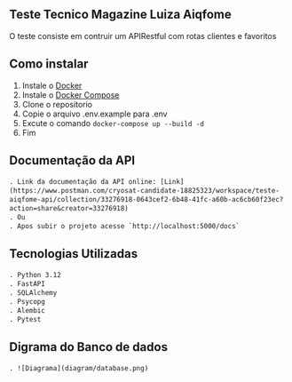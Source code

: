 ## Teste Tecnico Magazine Luiza Aiqfome

O teste consiste em contruir um APIRestful com rotas clientes e favoritos

## Como instalar

1. Instale o [Docker](https://docs.docker.com/install/)
2. Instale o [Docker Compose](https://docs.docker.com/compose/install/linux/)
3. Clone o repositorio
4. Copie o arquivo .env.example para .env
5. Excute o comando `docker-compose up --build -d`
6. Fim

## Documentação da API

    . Link da documentação da API online: [Link](https://www.postman.com/cryosat-candidate-18825323/workspace/teste-aiqfome-api/collection/33276918-0643cef2-6b48-41fc-a60b-ac6cb60f23ec?action=share&creator=33276918)
    . Ou
    . Apos subir o projeto acesse `http://localhost:5000/docs`

## Tecnologias Utilizadas

    . Python 3.12
    . FastAPI
    . SQLAlchemy
    . Psycopg
    . Alembic
    . Pytest

## Digrama do Banco de dados

    . ![Diagrama](diagram/database.png)
